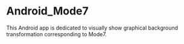 # Android_Mode7
This Android app is dedicated to visually show graphical background transformation corresponding to Mode7.
